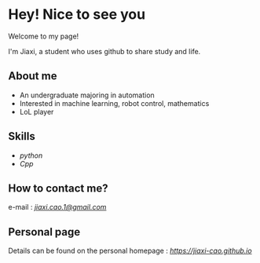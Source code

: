 # Hey! Nice to see you

Welcome to my page!

I'm Jiaxi, a student who uses github to share study and life.

## About me

* An undergraduate majoring in automation
* Interested in machine learning, robot control, mathematics
* LoL player

## Skills

* *python*
* *Cpp*

## How to contact me?

e-mail : *jiaxi.cao.1@gmail.com*

## Personal page

Details can be found on the personal homepage : *https://jiaxi-cao.github.io*


